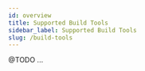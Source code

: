 ```yaml
---
id: overview
title: Supported Build Tools
sidebar_label: Supported Build Tools
slug: /build-tools
---
```


@TODO ...

